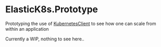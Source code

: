 # ElasticK8s.Prototype

Prototyping the use of [KubernetesClient](https://github.com/kubernetes-client/csharp) to see how one can scale from within an application


Currently a WIP, nothing to see here..